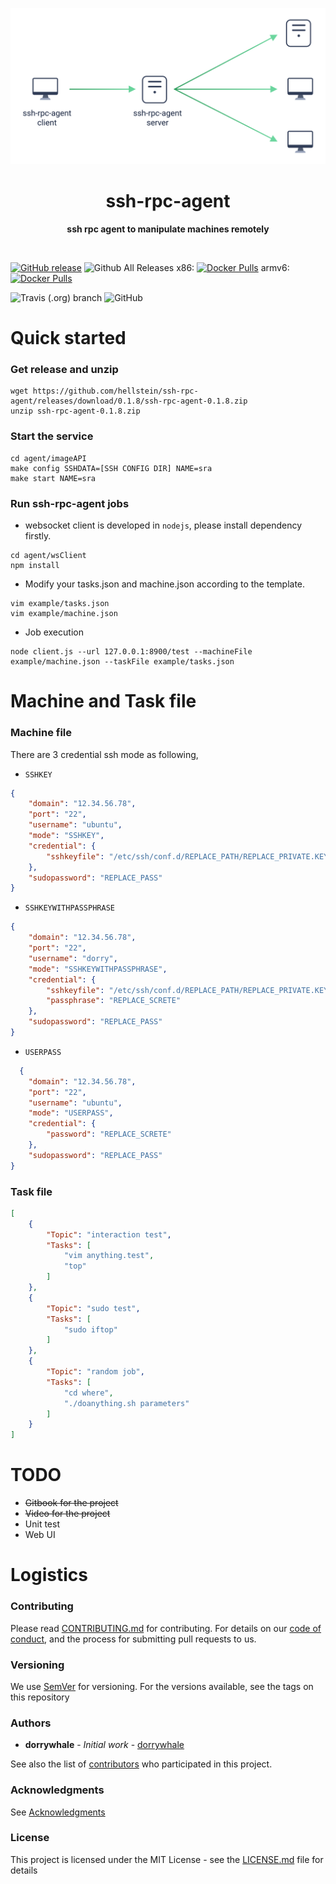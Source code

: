 <p align="center">
  <img src="./gitbook/images/mechanism.svg">
</p>

<h1 align="center"> ssh-rpc-agent </h1>
<p align="center">
  <b >ssh rpc agent to manipulate machines remotely</b>
</p>
<br>

[![GitHub release](https://img.shields.io/github/release/hellstein/ssh-rpc-agent.svg)](https://github.com/hellstein/ssh-rpc-agent/releases)
![Github All Releases](https://img.shields.io/github/downloads/hellstein/ssh-rpc-agent/total.svg)
x86: [![Docker Pulls](https://img.shields.io/docker/pulls/hellstein/ssh-rpc-agent-x86.svg)](https://hub.docker.com/r/hellstein/ssh-rpc-agent-x86/tags/)
armv6: [![Docker Pulls](https://img.shields.io/docker/pulls/hellstein/ssh-rpc-agent-x86.svg)](https://hub.docker.com/r/hellstein/ssh-rpc-agent-x86/tags/)

![Travis (.org) branch](https://img.shields.io/travis/hellstein/ssh-rpc-agent/master.svg)
![GitHub](https://img.shields.io/github/license/hellstein/ssh-rpc-agent.svg)

# Quick started 

### Get release and unzip
```
wget https://github.com/hellstein/ssh-rpc-agent/releases/download/0.1.8/ssh-rpc-agent-0.1.8.zip
unzip ssh-rpc-agent-0.1.8.zip
```

### Start the service
```
cd agent/imageAPI
make config SSHDATA=[SSH CONFIG DIR] NAME=sra
make start NAME=sra
```

### Run ssh-rpc-agent jobs

* websocket client is developed in `nodejs`, please install dependency firstly.
```
cd agent/wsClient
npm install
```

* Modify your tasks.json and machine.json according to the template.
```
vim example/tasks.json
vim example/machine.json
```

* Job execution
```
node client.js --url 127.0.0.1:8900/test --machineFile example/machine.json --taskFile example/tasks.json
```

# Machine and Task file
### Machine file
There are 3 credential ssh mode as following,
* `SSHKEY`
```json
{
    "domain": "12.34.56.78",
    "port": "22",
    "username": "ubuntu",
    "mode": "SSHKEY",
    "credential": {
        "sshkeyfile": "/etc/ssh/conf.d/REPLACE_PATH/REPLACE_PRIVATE.KEY"
    },
    "sudopassword": "REPLACE_PASS"
}
```
* `SSHKEYWITHPASSPHRASE`
```json
{
    "domain": "12.34.56.78",
    "port": "22",
    "username": "dorry",
    "mode": "SSHKEYWITHPASSPHRASE",
    "credential": {
        "sshkeyfile": "/etc/ssh/conf.d/REPLACE_PATH/REPLACE_PRIVATE.KEY",
        "passphrase": "REPLACE_SCRETE"
    },
    "sudopassword": "REPLACE_PASS"
}
```
* `USERPASS`
```json
  {
    "domain": "12.34.56.78",
    "port": "22",
    "username": "ubuntu",
    "mode": "USERPASS",
    "credential": {
        "password": "REPLACE_SCRETE"
    },
    "sudopassword": "REPLACE_PASS"
}
```

### Task file
```json
[
    {
        "Topic": "interaction test",
        "Tasks": [
            "vim anything.test",
            "top"
        ]
    },
    {
        "Topic": "sudo test",
        "Tasks": [
            "sudo iftop"
        ]
    },
    {
        "Topic": "random job",
        "Tasks": [
            "cd where",
            "./doanything.sh parameters"
        ]
    }
]
```

# TODO
* ~~Gitbook for the project~~
* ~~Video for the project~~
* Unit test
* Web UI

# Logistics

### Contributing

Please read [CONTRIBUTING.md](https://github.com/hellstein/ssh-rpc-agent/blob/master/.github/CONTRIBUTING.md) for contributing.
For details on our [code of conduct](https://github.com/hellstein/ssh-rpc-agent/blob/master/.github/CODE_OF_CONDUCT.md), and the process for submitting pull requests to us.

### Versioning

We use [SemVer](http://semver.org/) for versioning. For the versions available, see the tags on this repository

### Authors

* **dorrywhale** - *Initial work* - [dorrywhale](https://github.com/dorrywhale)

See also the list of [contributors](https://github.com/hellstein/ssh-rpc-agent/graphs/contributors) who participated in this project.

### Acknowledgments

See [Acknowledgments](https://github.com/hellstein/ssh-rpc-agent/blob/master/.github/ACKNOWLEDGMENTS.md)


### License

This project is licensed under the MIT License - see the [LICENSE.md](https://github.com/hellstein/ssh-rpc-agent/blob/master/LICENSE.md) file for details

